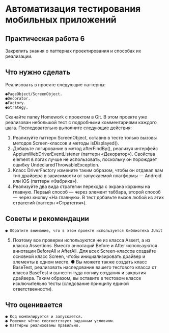 # Автоматизация тестирования мобильных приложений

## Практическая работа 6 

Закрепить знания о паттернах проектирования и способах их реализации.

## Что нужно сделать

Реализовать в проекте следующие паттерны:

    ●PageObject/ScreenObject.
    ●Decorator.
    ●Factory.
    ●Strategy.
Скачайте папку Homework с проектом в Git. В этом проекте уже реализован
небольшой тест с подробными комментариями каждого шага.
Последовательно выполните следующие действия:
1. Реализуйте паттерн ScreenObject, оставив в тесте только вызовы
методов Screen-классов и методы isDisplayed().
2. Добавьте логирование в метод afterFindBy(), реализуя интерфейс
AppiumWebDriverEventListener (паттерн «Декоратор»). Свойства element
в логах лучше не использовать, поскольку он порождает ошибку
UndeclaredThrowableException.
3. Класс DriverFactory измените таким образом, чтобы он отдавал вам тип
драйвера в зависимости от запускаемой платформы — Android или iOS
(паттерн «Фабрика»).
4. Реализуйте два вида стратегии перехода с экрана корзины на главную.
Первый способ — через элемент таббара, второй способ — через кнопку
«На главную». В тест добавьте вызов любой из этих стратегий (паттерн
«Стратегия»).

## Советы и рекомендации
    ● Обратите внимание, что в этом проекте используется библиотека JUnit
5. Поэтому все проверки используются не из класса Assert, а из класса
Assertions. Вместо аннотаций Before и After используются аннотации
BeforeAll и AfterAll.
Для всех Screen-классов создайте основной класс Screen, чтобы
инициализировать драйвер и элементы в одном месте.
    ● Вы можете также создать класс BaseTest, реализовать наследование
вашего тестового класса от класса BaseTest и вынести туда логику
создания и закрытия драйвера. Таким образом, вы оставите в тестовом
классе исключительно тесты (следование принципу единой
ответственности).

## Что оценивается
    ● Код компилируется и запускается.
    ● Решение чётко соответствует заданным условиям.
    ● Паттерны реализованы правильно.
